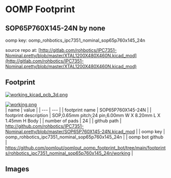 # OOMP Footprint  
## SOP65P760X145-24N  by none  
  
oomp key: oomp_rohbotics_ipc7351_nominal_sop65p760x145_24n  
  
source repo at: [http://gitlab.com/rohbotics/IPC7351-Nominal.pretty/blob/master/XTAL1200X480X460N.kicad_mod](http://gitlab.com/rohbotics/IPC7351-Nominal.pretty/blob/master/XTAL1200X480X460N.kicad_mod)  
## Footprint  
  
[![working_kicad_pcb_3d.png](working_kicad_pcb_3d_600.png)](working_kicad_pcb_3d.png)  
  
[![working.png](working_600.png)](working.png)  
| name | value | 
| --- | --- | 
| footprint name | SOP65P760X145-24N | 
| footprint description | SOP,0.65mm pitch;24 pin,6.00mm W X 8.20mm L X 1.45mm H Body | 
| number of pads | 24 | 
| github path | http://github.com/rohbotics/IPC7351-Nominal.pretty/blob/master/SOP65P760X145-24N.kicad_mod | 
| oomp key | oomp_rohbotics_ipc7351_nominal_sop65p760x145_24n | 
| oomp bot github | https://github.com/oomlout/oomlout_oomp_footprint_bot/tree/main/footprints/rohbotics_ipc7351_nominal_sop65p760x145_24n/working | 
## Images  
